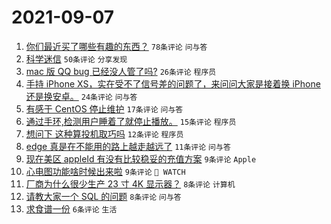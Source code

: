 # 2021-09-07

1. [你们最近买了哪些有趣的东西？](https://www.v2ex.com/t/800284) `78条评论` `问与答`
1. [科学迷信](https://www.v2ex.com/t/800292) `50条评论` `分享发现`
1. [mac 版 QQ bug 已经没人管了吗?](https://www.v2ex.com/t/800298) `26条评论` `程序员`
1. [手持 iPhone XS，实在受不了信号差的问题了，来问问大家是接着换 iPhone 还是换安卓。](https://www.v2ex.com/t/800290) `24条评论` `问与答`
1. [有感于 CentOS 停止维护](https://www.v2ex.com/t/800283) `17条评论` `问与答`
1. [通过手环,检测用户睡着了就停止播放。](https://www.v2ex.com/t/800286) `15条评论` `程序员`
1. [想问下 这种算投机取巧吗](https://www.v2ex.com/t/800291) `12条评论` `程序员`
1. [edge 真是在不能用的路上越走越远了](https://www.v2ex.com/t/800296) `11条评论` `问与答`
1. [现在美区 appleId 有没有比较稳妥的充值方案](https://www.v2ex.com/t/800295) `9条评论` `Apple`
1. [心电图功能啥时候出来啦](https://www.v2ex.com/t/800294) `9条评论` ` WATCH`
1. [厂商为什么很少生产 23 寸 4K 显示器？](https://www.v2ex.com/t/800309) `8条评论` `计算机`
1. [请教大家一个 SQL 的问题](https://www.v2ex.com/t/800301) `8条评论` `问与答`
1. [求食谱一份](https://www.v2ex.com/t/800282) `6条评论` `生活`
